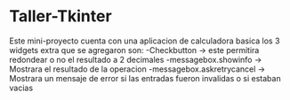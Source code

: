 # Taller-Tkinter
Este mini-proyecto cuenta con una aplicacion de calculadora basica
los 3 widgets extra que se agregaron son:
-Checkbutton -> este permitira redondear o no el resultado a 2 decimales
-messagebox.showinfo -> Mostrara el resultado de la operacion
-messagebox.askretrycancel -> Mostrara un mensaje de error si las entradas fueron invalidas o si estaban vacias
